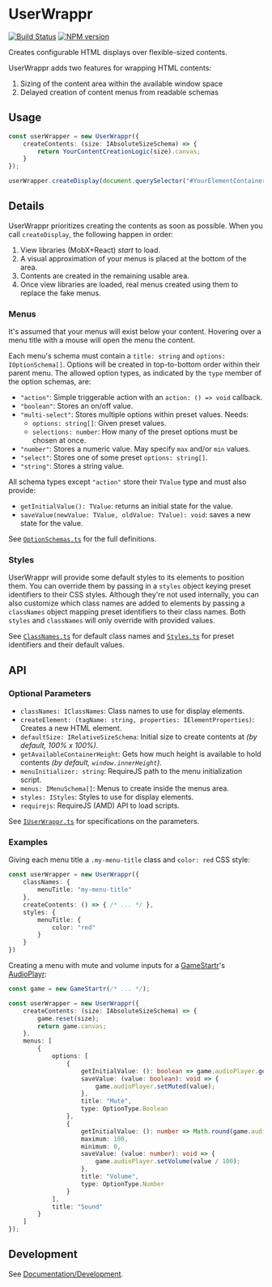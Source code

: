 <!-- {{Top}} -->
# UserWrappr
[![Build Status](https://travis-ci.org/FullScreenShenanigans/UserWrappr.svg?branch=master)](https://travis-ci.org/FullScreenShenanigans/UserWrappr)
[![NPM version](https://badge.fury.io/js/userwrappr.svg)](http://badge.fury.io/js/userwrappr)

Creates configurable HTML displays over flexible-sized contents.
<!-- {{/Top}} -->

UserWrappr adds two features for wrapping HTML contents:

1. Sizing of the content area within the available window space
2. Delayed creation of content menus from readable schemas

## Usage

```typescript
const userWrapper = new UserWrappr({
    createContents: (size: IAbsoluteSizeSchema) => {
        return YourContentCreationLogic(size).canvas;
    }
});

userWrapper.createDisplay(document.querySelector("#YourElementContainer"));
```

## Details

UserWrappr prioritizes creating the contents as soon as possible.
When you call `createDisplay`, the following happen in order:

1. View libraries (MobX+React) _start_ to load.
2. A visual approximation of your menus is placed at the bottom of the area.
3. Contents are created in the remaining usable area.
4. Once view libraries are loaded, real menus created using them to replace the fake menus.

### Menus

It's assumed that your menus will exist below your content.
Hovering over a menu title with a mouse will open the menu the content.

Each menu's schema must contain a `title: string` and `options: IOptionSchema[]`.
Options will be created in top-to-bottom order within their parent menu.
The allowed option types, as indicated by the `type` member of the option schemas, are:

* `"action"`: Simple triggerable action with an `action: () => void` callback.
* `"boolean"`: Stores an on/off value.
* `"multi-select"`: Stores multiple options within preset values. Needs:
    * `options: string[]`: Given preset values.
    * `selections: number`: How many of the preset options must be chosen at once.
* `"number"`: Stores a numeric value. May specify `max` and/or `min` values.
* `"select"`: Stores one of some preset `options: string[]`.
* `"string"`: Stores a string value.

All schema types except `"action"` store their `TValue` type and must also provide:

* `getInitialValue(): TValue`: returns an initial state for the value.
* `saveValue(newValue: TValue, oldValue: TValue): void`: saves a new state for the value.

See [`OptionSchemas.ts`](src/Menus/Options/OptionSchemas.ts) for the full definitions.

### Styles

UserWrappr will provide some default styles to its elements to position them.
You can override them by passing in a `styles` object keying preset identifiers to their CSS styles.
Although they're not used internally, you can also customize which class names are added to elements by passing a `classNames` object mapping preset identifiers to their class names.
Both `styles` and `classNames` will only override with provided values.

See [`ClassNames.ts`](src/Bootstrapping/ClassNames.ts) for default class names and [`Styles.ts`](src/Bootstrapping/Styles.ts) for preset identifiers and their default values.

## API

### Optional Parameters

* `classNames: IClassNames`: Class names to use for display elements.
* `createElement: (tagName: string, properties: IElementProperties)`: Creates a new HTML element.
* `defaultSize: IRelativeSizeSchema`: Initial size to create contents at _(by default, 100% x 100%)_.
* `getAvailableContainerHeight`: Gets how much height is available to hold contents _(by default, `window.innerHeight`)_.
* `menuInitializer: string`: RequireJS path to the menu initialization script.
* `menus: IMenuSchema[]`: Menus to create inside the menus area.
* `styles: IStyles`: Styles to use for display elements.
* `requirejs`: RequireJS (AMD) API to load scripts.

See [`IUserWrappr.ts`](src/IUserWrappr.ts) for specifications on the parameters.

### Examples

Giving each menu title a `.my-menu-title` class and `color: red` CSS style:

```typescript
const userWrapper = new UserWrappr({
    classNames: {
        menuTitle: "my-menu-title"
    },
    createContents: () => { /* ... */ },
    styles: {
        menuTitle: {
            color: "red"
        }
    }
})
```

Creating a menu with mute and volume inputs for a [GameStartr](https://github.com/FullScreenShenanigans/GameStartr)'s [AudioPlayr](https://github.com/FullScreenShenanigans/AudioPlayr):

```typescript
const game = new GameStartr(/* ... */);

const userWrapper = new UserWrappr({
    createContents: (size: IAbsoluteSizeSchema) => {
        game.reset(size);
        return game.canvas;
    },
    menus: [
        {
            options: [
                {
                    getInitialValue: (): boolean => game.audioPlayer.getMuted(),
                    saveValue: (value: boolean): void => {
                        game.audioPlayer.setMuted(value);
                    },
                    title: "Mute",
                    type: OptionType.Boolean
                },
                {
                    getInitialValue: (): number => Math.round(game.audioPlayer.getVolume() * 100),
                    maximum: 100,
                    minimum: 0,
                    saveValue: (value: number): void => {
                        game.audioPlayer.setVolume(value / 100);
                    },
                    title: "Volume",
                    type: OptionType.Number
                }
            ],
            title: "Sound"
        }
    ]
});
```

<!-- {{Development}} -->
## Development

See [Documentation/Development](https://github.com/FullScreenShenanigans/Documentation).


<!-- {{/Development}} -->
